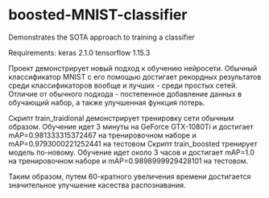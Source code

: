 # boosted-MNIST-classifier
Demonstrates the SOTA approach to training a classifier

Requirements:
keras 2.1.0
tensorflow 1.15.3

Проект демонстрирует новый подход к обучению нейросети. Обычный классификатор MNIST с его помощью достигает рекордных результатов среди классификаторов вообще и лучших - среди простых сетей. Отличие от обычного подхода - постепенное добавление данных в обучающий набор, а также улучшенная функция потерь.

Скрипт train_traidional демонстрирует тренировку сети обычным образом. Обучение идет 3 минуты на GeForce GTX-1080Ti и достигает mAP=0.981333315372467 на тренировочном наборе и mAP=0.9793000221252441 на тестовом
Скрипт train_boosted тренирует модель по-новому. Обучение идет около 3 часов и достигает mAP=1.0 на тренировочном наборе и mAP=0.9898999929428101 на тестовом.

Таким образом, путем 60-кратного увеличения времени достигается значительное улучшение касества распознавания.
